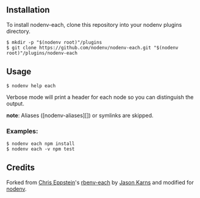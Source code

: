 ## Installation

To install nodenv-each, clone this repository into your nodenv plugins directory.

```
$ mkdir -p "$(nodenv root)"/plugins
$ git clone https://github.com/nodenv/nodenv-each.git "$(nodenv root)"/plugins/nodenv-each
```

## Usage

```
$ nodenv help each
```

Verbose mode will print a header for each node so you can distinguish
the output.

**note**: Aliases ([nodenv-aliases][]) or symlinks are skipped.

### Examples:

```
$ nodenv each npm install
$ nodenv each -v npm test
```

## Credits

Forked from [Chris Eppstein][chriseppstein]'s [rbenv-each][] by [Jason Karns][jasonkarns] and modified for [nodenv][].

[chriseppstein]: https://github.com/chriseppstein
[rbenv-each]: https://github.com/rbenv/rbenv-each
[jasonkarns]: https://github.com/jasonkarns
[nodenv]: https://github.com/nodenv/nodenv
